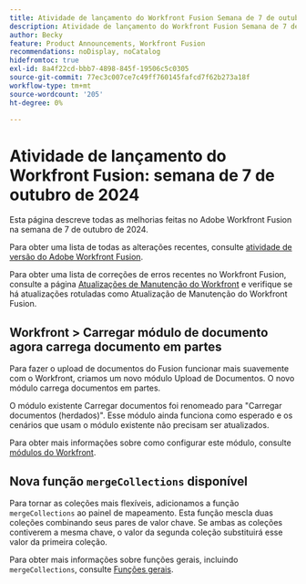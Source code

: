 ```yaml
---
title: Atividade de lançamento do Workfront Fusion Semana de 7 de outubro de 2024
description: Atividade de lançamento do Workfront Fusion Semana de 7 de outubro de 2024
author: Becky
feature: Product Announcements, Workfront Fusion
recommendations: noDisplay, noCatalog
hidefromtoc: true
exl-id: 8a4f22cd-bbb7-4898-845f-19506c5c0305
source-git-commit: 77ec3c007ce7c49ff760145fafcd7f62b273a18f
workflow-type: tm+mt
source-wordcount: '205'
ht-degree: 0%

---
```


# Atividade de lançamento do Workfront Fusion: semana de 7 de outubro de 2024

Esta página descreve todas as melhorias feitas no Adobe Workfront Fusion na semana de 7 de outubro de 2024.

Para obter uma lista de todas as alterações recentes, consulte [atividade de versão do Adobe Workfront Fusion](/help/workfront-fusion/fusion-product-releases/fusion-release-activity.md).

Para obter uma lista de correções de erros recentes no Workfront Fusion, consulte a página [Atualizações de Manutenção do Workfront](https://experienceleague.adobe.com/docs/workfront-known-issues/releases/current-updates.html?lang=pt-BR) e verifique se há atualizações rotuladas como Atualização de Manutenção do Workfront Fusion.

## Workfront > Carregar módulo de documento agora carrega documento em partes

Para fazer o upload de documentos do Fusion funcionar mais suavemente com o Workfront, criamos um novo módulo Upload de Documentos. O novo módulo carrega documentos em partes.

O módulo existente Carregar documentos foi renomeado para &quot;Carregar documentos (herdados)&quot;. Esse módulo ainda funciona como esperado e os cenários que usam o módulo existente não precisam ser atualizados.

Para obter mais informações sobre como configurar este módulo, consulte [módulos do Workfront](/help/workfront-fusion/references/apps-and-modules/adobe-connectors/workfront-modules.md).

## Nova função `mergeCollections` disponível

Para tornar as coleções mais flexíveis, adicionamos a função `mergeCollections` ao painel de mapeamento. Esta função mescla duas coleções combinando seus pares de valor chave. Se ambas as coleções contiverem a mesma chave, o valor da segunda coleção substituirá esse valor da primeira coleção.

Para obter mais informações sobre funções gerais, incluindo `mergeCollections`, consulte [Funções gerais](/help/workfront-fusion/references/mapping-panel/functions/general-functions.md).
